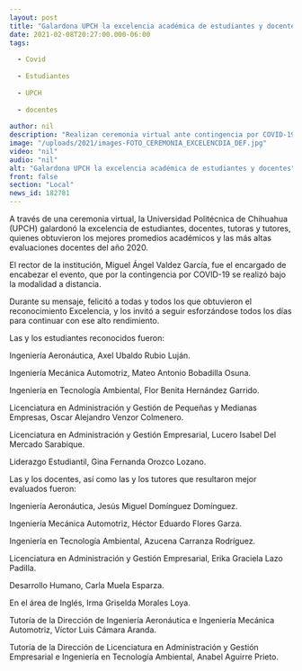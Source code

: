 ```yaml
---
layout: post
title: "Galardona UPCH la excelencia académica de estudiantes y docentes"
date: 2021-02-08T20:27:00.000-06:00
tags:
  
  - Covid
  
  - Estudiantes
  
  - UPCH
  
  - docentes
  
author: nil
description: "Realizan ceremonia virtual ante contingencia por COVID-19"
image: "/uploads/2021/images-FOTO_CEREMONIA_EXCELENCDIA_DEF.jpg"
video: "nil"
audio: "nil"
alt: "Galardona UPCH la excelencia académica de estudiantes y docentes"
front: false
section: "Local"
news_id: 182781
---
```


A través de una ceremonia virtual, la Universidad Politécnica de Chihuahua (UPCH) galardonó la excelencia de estudiantes, docentes, tutoras y tutores, quienes obtuvieron los mejores promedios académicos y las más altas evaluaciones docentes del año 2020.

 

El rector de la institución, Miguel Ángel Valdez García, fue el encargado de encabezar el evento, que por la contingencia por COVID-19 se realizó bajo la modalidad a distancia.

 

Durante su mensaje, felicitó a todas y todos los que obtuvieron el reconocimiento Excelencia, y los invitó a seguir esforzándose todos los días para continuar con ese alto rendimiento.

 

Las y los estudiantes reconocidos fueron:

 

Ingeniería Aeronáutica, Axel Ubaldo Rubio Luján.

Ingeniería Mecánica Automotriz, Mateo Antonio Bobadilla Osuna.

Ingeniería en Tecnología Ambiental, Flor Benita Hernández Garrido.

Licenciatura en Administración y Gestión de Pequeñas y Medianas Empresas, Oscar Alejandro Venzor Colmenero.

Licenciatura en Administración y Gestión Empresarial, Lucero Isabel Del Mercado Sarabique.

Liderazgo Estudiantil, Gina Fernanda Orozco Lozano.

 

Las y los docentes, así como las y los tutores que resultaron mejor evaluados fueron:

Ingeniería Aeronáutica, Jesús Miguel Domínguez Domínguez.

Ingeniería Mecánica Automotriz, Héctor Eduardo Flores Garza.

Ingeniería en Tecnología Ambiental, Azucena Carranza Rodríguez.

Licenciatura en Administración y Gestión Empresarial, Erika Graciela Lazo Padilla.

Desarrollo Humano, Carla Muela Esparza.

En el área de Inglés, Irma Griselda Morales Loya.

Tutoría de la Dirección de Ingeniería Aeronáutica e Ingeniería Mecánica Automotriz, Víctor Luis Cámara Aranda.

Tutoría de la Dirección de Licenciatura en Administración y Gestión Empresarial e Ingeniería en Tecnología Ambiental, Anabel Aguirre Prieto.